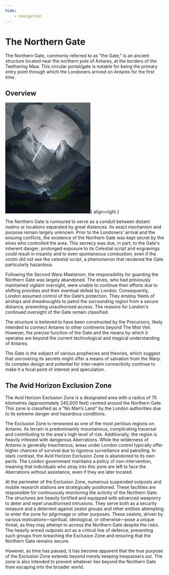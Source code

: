 ```yaml
---
hide:
    - navigation
---
```


# The Northern Gate

The Northern Gate, commonly referred to as "the Gate," is an ancient structure located near the northern pole of Antares, at the borders of the Teethering Maw. This circular portal/gate is notable for being the primary entry point through which the Londoners arrived on Antares for the first time.

## Overview

![Impending Threat by Sheer Madness](../../assets/wiki/northern-gate.png){ align=right }

The Northern Gate is rumoured to serve as a conduit between distant realms or locations separated by great distances. Its exact mechanism and purpose remain largely unknown. Prior to the Londoners' arrival and the ensuing conflicts, the existence of the Northern Gate was kept secret by the elves who controlled the area. This secrecy was due, in part, to the Gate's inherent danger; prolonged exposure to its Celestial script and engravings could result in insanity and to even spontaneous combustion, even if the victim did not see the celestial script, a phenomenon that rendered the Gate particularly hazardous.

Following the Second Warp Maelstrom, the responsibility for guarding the Northern Gate was largely abandoned. The elves, who had previously maintained vigilant oversight, were unable to continue their efforts due to shifting priorities and their eventual defeat by London. Consequently, London assumed control of the Gate’s protection. They employ fleets of airships and dreadnoughts to patrol the surrounding region from a secure distance, preventing unauthorised access. The reasons for London's continued oversight of the Gate remain classified.

The structure is believed to have been constructed by the Precursors, likely intended to connect Antares to other continents beyond The Mist Veil. However, the precise function of the Gate and the means by which it operates are beyond the current technological and magical understanding of Antares.

The Gate is the subject of various prophecies and theories, which suggest that uncovering its secrets might offer a means of salvation from the Warp. Its complex design and potential for inter-realm connectivity continue to make it a focal point of interest and speculation.

## The Avid Horizon Exclusion Zone

The Avid Horizon Exclusion Zone is a designated area with a radius of 75 kilometres (approximately 245,000 feet) centred around the Northern Gate. This zone is classified as a "No Man’s Land" by the London authorities due to its extreme danger and hazardous conditions.

The Exclusion Zone is renowned as one of the most perilous regions on Antares. Its terrain is predominantly mountainous, complicating traversal and contributing to the area's high level of risk. Additionally, the region is heavily infested with dangerous Aberrations. While the wilderness of Antares is generally treacherous, areas under London control typically offer higher chances of survival due to rigorous surveillance and patrolling. In stark contrast, the Avid Horizon Exclusion Zone is abandoned to its own perils. The London government maintains a policy of non-intervention, meaning that individuals who stray into this zone are left to face the Aberrations without assistance, even if they are later located.

At the perimeter of the Exclusion Zone, numerous suspended outposts and mobile research stations are strategically positioned. These facilities are responsible for continuously monitoring the activity of the Northern Gate. The structures are heavily fortified and equipped with advanced weaponry to deter and repel unauthorised intrusions. They serve both as a security measure and a deterrent against zealot groups and other entities attempting to enter the zone for pilgrimage or other purposes. These zealots, driven by various motivations—spiritual, ideological, or otherwise—pose a unique threat, as they may attempt to access the Northern Gate despite the risks. The heavily armed outposts act as a critical line of defence, preventing such groups from breaching the Exclusion Zone and ensuring that the Northern Gate remains secure.

However, as time has passed, it has become apparent that the true purpose of the Exclusion Zone extends beyond merely keeping trespassers out. The zone is also intended to prevent whatever lies beyond the Northern Gate from escaping into the broader world.
